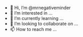- 👋 Hi, I’m @mrnegativeminder
- 👀 I’m interested in ...
- 🌱 I’m currently learning ...
- 💞️ I’m looking to collaborate on ...
- 📫 How to reach me ...

<!---
mrnegativeminder/mrnegativeminder is a ✨ special ✨ repository because its `README.md` (this file) appears on your GitHub profile.
You can click the Preview link to take a look at your changes.
--->
